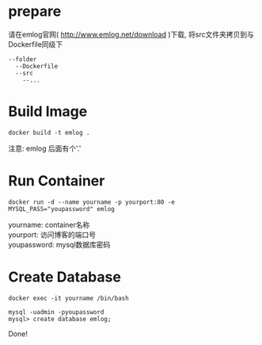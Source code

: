 # prepare
请在emlog官网( http://www.emlog.net/download )下载, 将src文件夹拷贝到与Dockerfile同级下
```
--folder
  --Dockerfile
  --src
    --...
```
# Build Image
```
docker build -t emlog .
```
注意: emlog 后面有个'.'
# Run Container
```
docker run -d --name yourname -p yourport:80 -e MYSQL_PASS="youpassword" emlog
```
yourname: container名称  
yourport: 访问博客的端口号  
youpassword: mysql数据库密码 
# Create Database
```
docker exec -it yourname /bin/bash
```
```
mysql -uadmin -pyoupassword
mysql> create database emlog;
```
Done!
